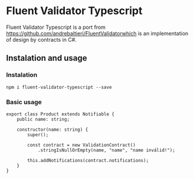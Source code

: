 # Fluent Validator Typescript

Fluent Validator Typescript is a port from https://github.com/andrebaltieri/FluentValidatorwhich is an implementation of design by contracts in C#.


## Instalation and usage
### Instalation

```
npm i fluent-validator-typescript --save
```

### Basic usage

```
export class Product extends Notifiable {    
    public name: string;
    
    constructor(name: string) {
        super();

        const contract = new ValidationContract()
            .stringIsNullOrEmpty(name, "name", "name inválid!");
        
        this.addNotifications(contract.notifications);
    }
}
```